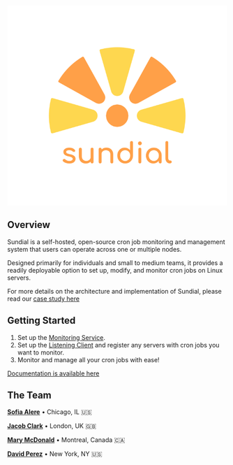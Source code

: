 ![sundial_banner](https://github.com/Project-Sundial/.github/blob/main/profile/Transparent%20Logo.svg)

## Overview

Sundial is a self-hosted, open-source cron job monitoring and management system that users can operate across one or multiple nodes. 

Designed primarily for individuals and small to medium teams, it provides a readily deployable option to set up, modify, and monitor cron jobs on Linux servers.

For more details on the architecture and implementation of Sundial, please read our [case study here](https://project-sundial.github.io/case-study)

## Getting Started

1. Set up the [Monitoring Service](https://github.com/Project-Sundial/server).
2. Set up the [Listening Client](https://github.com/Project-Sundial/linking-client-executables) and register any servers with cron jobs you want to monitor.
3. Monitor and manage all your cron jobs with ease!

[Documentation is available here](https://sundial-docs.notion.site/Documentation-30c6f3cb1290473687ef55f8e4142e2e?pvs=4)

## The Team

**<a href="https://github.com/sofalere" target="_blank">Sofia Alere</a>** • Chicago, IL :us:

**<a href="https://github.com/Jacob-Clark-809" target="_blank">Jacob Clark</a>** • London, UK :uk:

**<a href="https://github.com/marymcdonald" target="_blank">Mary McDonald</a>** • Montreal, Canada :canada:

**<a href="https://github.com/davidscoding" target="_blank">David Perez</a>** • New York, NY :us:
